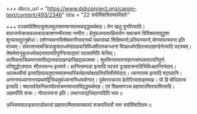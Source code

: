 +++
dbcs_url = "https://www.dsbcproject.org/canon-text/content/493/2346"
title = "22 त्रयोविंशतितमपरिवर्तः"

+++
पञ्चमविशिष्टकुशलमूलसमन्वागमात्मकवृद्ध्यर्थमाह। तेन खलु पुनरित्यादि। बालजनोत्त्रासकलत्वादाकाशगम्भीरतया गम्भीरा। हेतुफलभावरहितत्वेन यथाक्रमं विविक्तत्वाद्दुदृशा शून्यत्वाद्दुरनुबोधा। दर्शनभावनाविशेषमार्गोत्पादनार्थं यथासंख्यं शिक्षिष्यन्ते,प्रतिपत्स्यन्ते,योगमापत्स्यन्त इति वाच्यम्। संवरसत्त्वार्थक्रियाकुशलधर्मसंग्राहकत्रिविधशीलस्कन्धानां विपक्षधर्मरहितत्वादखण्डेनेत्यादि पदत्रयम्। तेषामेवानुकूलधर्मसद्भावात्परिपूर्णेनेत्याद्यपरं पदत्रयमिति केचित्। कायिकवाचिकमानसाविद्याभावादखण्डाच्छिद्राकल्माषः। श्रुतचिन्ताभावनाज्ञानसम्पन्नत्वात्परिपूर्णः परिशुद्धोऽशवलः शीलस्कन्ध इत्यपरे। क्षान्तिसम्पन्ना इत्यादि पदत्रयं दुःखवासनादित्रिविधक्षान्तिभेदात्। आलब्धवीर्या इत्यादिपदचतुष्टयमालम्भपरिकर्मप्रत्यवेक्षाप्रतिपत्तिवीर्यभेदात्। ध्यानारामा इत्यादि षट्पदानि। अनागम्यध्यानान्तरप्रथमद्वित्रिचतुर्थध्यानाभिधमयोगात्। पूर्ववत्तत्कस्य हेतोरित्याशङ्क्याह। यो हि बोधिसत्त्व इत्यादि। षष्ठसर्वदेवनिकायोपसंक्रमस्वभावविवृद्ध्यर्थमाह। एवं शिक्षमाणञ्च प्रज्ञापारमितायामित्यादि। अहमपीति शक्रः। नोत्पत्स्यन्त इति। तथागताद्यधिष्ठानादिति भावः॥

अभिसमयालङ्कारालोकायां प्रज्ञापारमिताव्याख्यायां शक्रपरिवर्तो नाम त्रयोविंशतितमः॥

